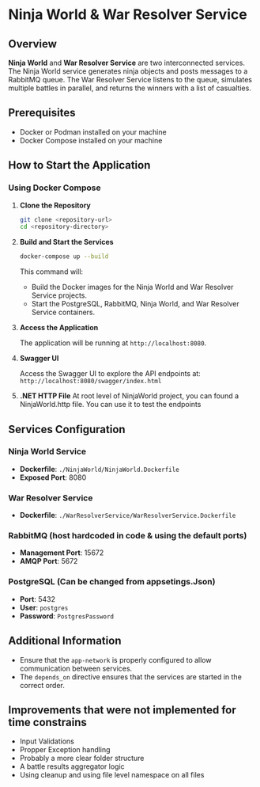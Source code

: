 
# Ninja World & War Resolver Service

## Overview

**Ninja World** and **War Resolver Service** are two interconnected services. The Ninja World service generates ninja objects and posts messages to a RabbitMQ queue. The War Resolver Service listens to the queue, simulates multiple battles in parallel, and returns the winners with a list of casualties.

## Prerequisites

- Docker or Podman installed on your machine
- Docker Compose installed on your machine

## How to Start the Application

### Using Docker Compose

1. **Clone the Repository**

    ```sh
    git clone <repository-url>
    cd <repository-directory>
    ```

2. **Build and Start the Services**

    ```sh
    docker-compose up --build
    ```

    This command will:
    - Build the Docker images for the Ninja World and War Resolver Service projects.
    - Start the PostgreSQL, RabbitMQ, Ninja World, and War Resolver Service containers.

3. **Access the Application**

    The application will be running at `http://localhost:8080`.

4. **Swagger UI**

    Access the Swagger UI to explore the API endpoints at:
    `http://localhost:8080/swagger/index.html`
    
5. **.NET HTTP File**
		At root level of NinjaWorld project, you can found a NinjaWorld.http file. You can use it to test the endpoints


## Services Configuration

### Ninja World Service

- **Dockerfile**: `./NinjaWorld/NinjaWorld.Dockerfile`
- **Exposed Port**: 8080

### War Resolver Service

- **Dockerfile**: `./WarResolverService/WarResolverService.Dockerfile`

### RabbitMQ (host hardcoded in code & using the default ports)

- **Management Port**: 15672
- **AMQP Port**: 5672

### PostgreSQL (Can be changed from appsetings.Json)

- **Port**: 5432
- **User**: `postgres`
- **Password**: `PostgresPassword`

## Additional Information

- Ensure that the `app-network` is properly configured to allow communication between services.
- The `depends_on` directive ensures that the services are started in the correct order.

## Improvements that were not implemented for time constrains

- Input Validations
- Propper Exception handling
- Probably a more clear folder structure
- A battle results aggregator logic
- Using cleanup and using file level namespace on all files 